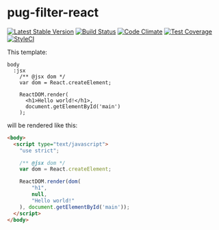 # pug-filter-react

[![Latest Stable Version](https://poser.pugx.org/pug-php/pug-filter-react/v/stable.png)](https://packagist.org/packages/pug-php/pug-filter-react)
[![Build Status](https://travis-ci.org/pug-php/pug-filter-react.svg?branch=master)](https://travis-ci.org/pug-php/pug-filter-react)
[![Code Climate](https://codeclimate.com/github/pug-php/pug-filter-react/badges/gpa.svg)](https://codeclimate.com/github/pug-php/pug-filter-react)
[![Test Coverage](https://codeclimate.com/github/pug-php/pug-filter-react/badges/coverage.svg)](https://codeclimate.com/github/pug-php/pug-filter-react/coverage)
[![StyleCI](https://styleci.io/repos/91263927/shield?branch=master)](https://styleci.io/repos/91263927)

This template:
```pug
body
  :jsx
    /** @jsx dom */
    var dom = React.createElement;

    ReactDOM.render(
      <h1>Hello world!</h1>,
      document.getElementById('main')
    );
```

will be rendered like this:
```html
<body>
  <script type="text/javascript">
    "use strict";

    /** @jsx dom */
    var dom = React.createElement;

    ReactDOM.render(dom(
        "h1",
        null,
        "Hello world!"
    ), document.getElementById('main'));
  </script>
</body>
```
